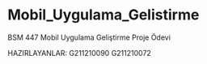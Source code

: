 # Mobil_Uygulama_Gelistirme
BSM 447 Mobil Uygulama Geliştirme Proje Ödevi

HAZIRLAYANLAR: 
G211210090
G211210072

